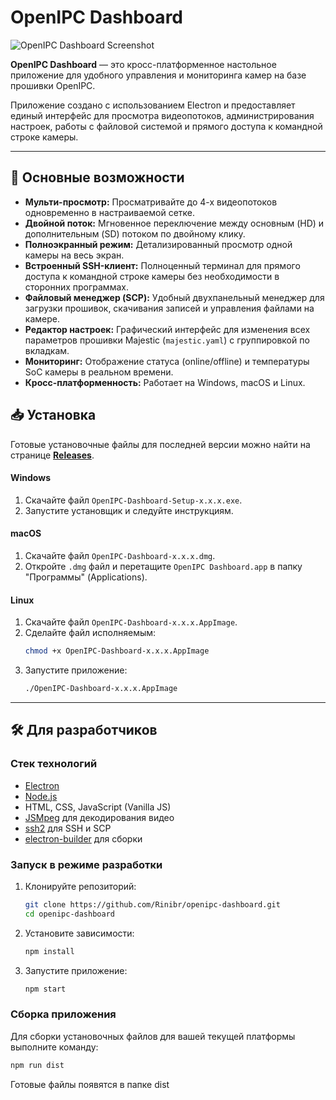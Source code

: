 # OpenIPC Dashboard

![OpenIPC Dashboard Screenshot](https://raw.githubusercontent.com/Rinibr/openipc-dashboard/main/build/screenshot.png) 
<!-- Замените URL на прямую ссылку на ваш скриншот, когда загрузите его в репозиторий -->

**OpenIPC Dashboard** — это кросс-платформенное настольное приложение для удобного управления и мониторинга камер на базе прошивки OpenIPC.

Приложение создано с использованием Electron и предоставляет единый интерфейс для просмотра видеопотоков, администрирования настроек, работы с файловой системой и прямого доступа к командной строке камеры.

---

## 🚀 Основные возможности

*   **Мульти-просмотр:** Просматривайте до 4-х видеопотоков одновременно в настраиваемой сетке.
*   **Двойной поток:** Мгновенное переключение между основным (HD) и дополнительным (SD) потоком по двойному клику.
*   **Полноэкранный режим:** Детализированный просмотр одной камеры на весь экран.
*   **Встроенный SSH-клиент:** Полноценный терминал для прямого доступа к командной строке камеры без необходимости в сторонних программах.
*   **Файловый менеджер (SCP):** Удобный двухпанельный менеджер для загрузки прошивок, скачивания записей и управления файлами на камере.
*   **Редактор настроек:** Графический интерфейс для изменения всех параметров прошивки Majestic (`majestic.yaml`) с группировкой по вкладкам.
*   **Мониторинг:** Отображение статуса (online/offline) и температуры SoC камеры в реальном времени.
*   **Кросс-платформенность:** Работает на Windows, macOS и Linux.

## 📥 Установка

Готовые установочные файлы для последней версии можно найти на странице **[Releases](https://github.com/Rinibr/openipc-dashboard/releases)**.

<!-- Замените 'Rinibr/openipc-dashboard' на свой путь, если он отличается -->

#### Windows
1.  Скачайте файл `OpenIPC-Dashboard-Setup-x.x.x.exe`.
2.  Запустите установщик и следуйте инструкциям.

#### macOS
1.  Скачайте файл `OpenIPC-Dashboard-x.x.x.dmg`.
2.  Откройте `.dmg` файл и перетащите `OpenIPC Dashboard.app` в папку "Программы" (Applications).

#### Linux
1.  Скачайте файл `OpenIPC-Dashboard-x.x.x.AppImage`.
2.  Сделайте файл исполняемым:
    ```bash
    chmod +x OpenIPC-Dashboard-x.x.x.AppImage
    ```
3.  Запустите приложение:
    ```bash
    ./OpenIPC-Dashboard-x.x.x.AppImage
    ```

---

## 🛠️ Для разработчиков

### Стек технологий
*   [Electron](https://www.electronjs.org/)
*   [Node.js](https://nodejs.org/)
*   HTML, CSS, JavaScript (Vanilla JS)
*   [JSMpeg](https://jsmpeg.com/) для декодирования видео
*   [ssh2](https://github.com/mscdex/ssh2) для SSH и SCP
*   [electron-builder](https://www.electron.build/) для сборки

### Запуск в режиме разработки

1.  Клонируйте репозиторий:
    ```bash
    git clone https://github.com/Rinibr/openipc-dashboard.git
    cd openipc-dashboard
    ```

2.  Установите зависимости:
    ```bash
    npm install
    ```

3.  Запустите приложение:
    ```bash
    npm start
    ```

### Сборка приложения

Для сборки установочных файлов для вашей текущей платформы выполните команду:

```bash
npm run dist
```

Готовые файлы появятся в папке dist
